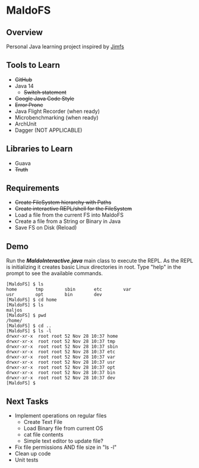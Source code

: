 MaldoFS
=====

Overview
--------
Personal Java learning project inspired by [Jimfs](https://github.com/google/jimfs) 

Tools to Learn
---------

- ~~GitHub~~
- Java 14
    - ~~Switch statement~~
- ~~Google Java Code Style~~
- ~~Error Prone~~ 
- Java Flight Recorder (when ready)
- Microbenchmarking (when ready)
- ArchUnit
- Dagger (NOT APPLICABLE)

Libraries to Learn
---------
- Guava
- ~~Truth~~


Requirements
------
- ~~Create FileSystem hierarchy with Paths~~
- ~~Create interactive REPL/shell for the FileSystem~~
- Load a file from the current FS into MaldoFS
- Create a file from a String or Binary in Java
- Save FS on Disk (Reload)

Demo
------
Run the __*MaldoInteractive.java*__ main class to execute the REPL. As the REPL is initializing
it creates basic Linux directories in root. Type "help" in the prompt to see the available commands.

```shell
[MaldoFS] $ ls
home       tmp        sbin       etc        var        
usr        opt        bin        dev        
[MaldoFS] $ cd home
[MaldoFS] $ ls
maljos     
[MaldoFS] $ pwd
/home/
[MaldoFS] $ cd ..
[MaldoFS] $ ls -l
drwxr-xr-x  root root 52 Nov 28 10:37 home
drwxr-xr-x  root root 52 Nov 28 10:37 tmp
drwxr-xr-x  root root 52 Nov 28 10:37 sbin
drwxr-xr-x  root root 52 Nov 28 10:37 etc
drwxr-xr-x  root root 52 Nov 28 10:37 var
drwxr-xr-x  root root 52 Nov 28 10:37 usr
drwxr-xr-x  root root 52 Nov 28 10:37 opt
drwxr-xr-x  root root 52 Nov 28 10:37 bin
drwxr-xr-x  root root 52 Nov 28 10:37 dev
[MaldoFS] $ 
``` 

Next Tasks
----
- Implement operations on regular files
    - Create Text File
    - Load Binary file from current OS
    - cat file contents
    - Simple text editor to update file?
- Fix file permissions AND file size in "ls -l"
- Clean up code
- Unit tests  